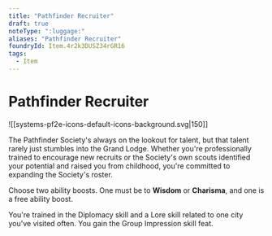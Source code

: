 ```yaml
---
title: "Pathfinder Recruiter"
draft: true
noteType: ":luggage:"
aliases: "Pathfinder Recruiter"
foundryId: Item.4r2k3DUSZ34rGR16
tags:
  - Item
---
```


# Pathfinder Recruiter
![[systems-pf2e-icons-default-icons-background.svg|150]]

The Pathfinder Society's always on the lookout for talent, but that talent rarely just stumbles into the Grand Lodge. Whether you're professionally trained to encourage new recruits or the Society's own scouts identified your potential and raised you from childhood, you're committed to expanding the Society's roster.

Choose two ability boosts. One must be to **Wisdom** or **Charisma**, and one is a free ability boost.

You're trained in the Diplomacy skill and a Lore skill related to one city you've visited often. You gain the Group Impression skill feat.
